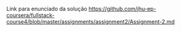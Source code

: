 Link para enunciado da solução
https://github.com/jhu-ep-coursera/fullstack-course4/blob/master/assignments/assignment2/Assignment-2.md